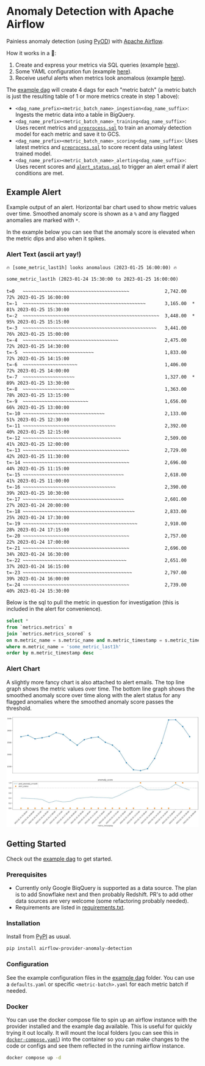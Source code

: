 # Anomaly Detection with Apache Airflow

Painless anomaly detection (using [PyOD](https://github.com/yzhao062/pyod)) with [Apache Airflow](https://airflow.apache.org/).

How it works in a 🌰:
1. Create and express your metrics via SQL queries (example [here](./airflow_anomaly_detection/example_dags/anomaly-detection-dag/sql/metrics/metrics_hourly.sql)).
1. Some YAML configuration fun (example [here](./airflow_anomaly_detection/example_dags/anomaly-detection-dag/config/metrics_hourly.yaml)).
1. Receive useful alerts when metrics look anomalous (example [here](#example-alert)).

The [example dag](/airflow_anomaly_detection/example_dags/anomaly-detection-dag/anomaly-detection-dag.py) will create 4 dags for each "metric batch" (a metric batch is just the resulting table of 1 or more metrics create in step 1 above):

- `<dag_name_prefix><metric_batch_name>_ingestion<dag_name_suffix>`: Ingests the metric data into a table in BigQuery.
- `<dag_name_prefix><metric_batch_name>_training<dag_name_suffix>`: Uses recent metrics and [`preprocess.sql`](/airflow_anomaly_detection/example_dags/anomaly-detection-dag/sql/preprocess.sql) to train an anomaly detection model for each metric and save it to GCS.
- `<dag_name_prefix><metric_batch_name>_scoring<dag_name_suffix>`: Uses latest metrics and [`preprocess.sql`](/airflow_anomaly_detection/example_dags/anomaly-detection-dag/sql/preprocess.sql) to score recent data using latest trained model.
- `<dag_name_prefix><metric_batch_name>_alerting<dag_name_suffix>`: Uses recent scores and [`alert_status.sql`](/airflow_anomaly_detection/example_dags/anomaly-detection-dag/sql/alert_status.sql) to trigger an alert email if alert conditions are met.

## Example Alert

Example output of an alert. Horizontal bar chart used to show metric values over time. 
Smoothed anomaly score is shown as a `%` and any flagged anomalies are marked with `*`.

In the example below you can see that the anomaly score is elevated when the metric dips and also when it spikes.

### Alert Text (ascii art yay!)

```
🔥 [some_metric_last1h] looks anomalous (2023-01-25 16:00:00) 🔥
```
```
some_metric_last1h (2023-01-24 15:30:00 to 2023-01-25 16:00:00)
                                                                                       
t=0   ~~~~~~~~~~~~~~~~~~~~~~~~~~~~~~~~~~~~~~~             2,742.00    72% 2023-01-25 16:00:00
t=-1  ~~~~~~~~~~~~~~~~~~~~~~~~~~~~~~~~~~~~~~~~~~~~~       3,165.00  * 81% 2023-01-25 15:30:00
t=-2  ~~~~~~~~~~~~~~~~~~~~~~~~~~~~~~~~~~~~~~~~~~~~~~~~~~  3,448.00  * 95% 2023-01-25 15:15:00
t=-3  ~~~~~~~~~~~~~~~~~~~~~~~~~~~~~~~~~~~~~~~~~~~~~~~~~   3,441.00    76% 2023-01-25 15:00:00
t=-4  ~~~~~~~~~~~~~~~~~~~~~~~~~~~~~~~~~~~                 2,475.00    72% 2023-01-25 14:30:00
t=-5  ~~~~~~~~~~~~~~~~~~~~~~~~~~                          1,833.00    72% 2023-01-25 14:15:00
t=-6  ~~~~~~~~~~~~~~~~~~~~                                1,406.00    72% 2023-01-25 14:00:00
t=-7  ~~~~~~~~~~~~~~~~~~~                                 1,327.00  * 89% 2023-01-25 13:30:00
t=-8  ~~~~~~~~~~~~~~~~~~~                                 1,363.00    78% 2023-01-25 13:15:00
t=-9  ~~~~~~~~~~~~~~~~~~~~~~~~                            1,656.00    66% 2023-01-25 13:00:00
t=-10 ~~~~~~~~~~~~~~~~~~~~~~~~~~~~~~                      2,133.00    51% 2023-01-25 12:30:00
t=-11 ~~~~~~~~~~~~~~~~~~~~~~~~~~~~~~~~~~                  2,392.00    40% 2023-01-25 12:15:00
t=-12 ~~~~~~~~~~~~~~~~~~~~~~~~~~~~~~~~~~~~                2,509.00    41% 2023-01-25 12:00:00
t=-13 ~~~~~~~~~~~~~~~~~~~~~~~~~~~~~~~~~~~~~~~             2,729.00    42% 2023-01-25 11:30:00
t=-14 ~~~~~~~~~~~~~~~~~~~~~~~~~~~~~~~~~~~~~~~             2,696.00    44% 2023-01-25 11:15:00
t=-15 ~~~~~~~~~~~~~~~~~~~~~~~~~~~~~~~~~~~~~               2,618.00    41% 2023-01-25 11:00:00
t=-16 ~~~~~~~~~~~~~~~~~~~~~~~~~~~~~~~~~~                  2,390.00    39% 2023-01-25 10:30:00
t=-17 ~~~~~~~~~~~~~~~~~~~~~~~~~~~~~~~~~~~~~               2,601.00    27% 2023-01-24 20:00:00
t=-18 ~~~~~~~~~~~~~~~~~~~~~~~~~~~~~~~~~~~~~~~~~           2,833.00    25% 2023-01-24 17:30:00
t=-19 ~~~~~~~~~~~~~~~~~~~~~~~~~~~~~~~~~~~~~~~~~~          2,910.00    28% 2023-01-24 17:15:00
t=-20 ~~~~~~~~~~~~~~~~~~~~~~~~~~~~~~~~~~~~~~~             2,757.00    22% 2023-01-24 17:00:00
t=-21 ~~~~~~~~~~~~~~~~~~~~~~~~~~~~~~~~~~~~~~~             2,696.00    34% 2023-01-24 16:30:00
t=-22 ~~~~~~~~~~~~~~~~~~~~~~~~~~~~~~~~~~~~~~              2,651.00    37% 2023-01-24 16:15:00
t=-23 ~~~~~~~~~~~~~~~~~~~~~~~~~~~~~~~~~~~~~~~~            2,797.00    39% 2023-01-24 16:00:00
t=-24 ~~~~~~~~~~~~~~~~~~~~~~~~~~~~~~~~~~~~~~~             2,739.00    40% 2023-01-24 15:30:00

```

Below is the sql to pull the metric in question for investigation (this is included in the alert for convenience).

```sql
select *
from `metrics.metrics` m
join `metrics.metrics_scored` s
on m.metric_name = s.metric_name and m.metric_timestamp = s.metric_timestamp
where m.metric_name = 'some_metric_last1h'
order by m.metric_timestamp desc
```

### Alert Chart

A slightly more fancy chart is also attached to alert emails. The top line graph shows the metric values over time. The bottom line graph shows the smoothed anomaly score over time along with the alert status for any flagged anomalies where the smoothed anomaly score passes the threshold.

![alert-chart-example](https://raw.githubusercontent.com/andrewm4894/airflow-provider-anomaly-detection/main/img/alert-chart-example.png)

## Getting Started

Check out the [example dag](https://github.com/andrewm4894/airflow-provider-anomaly-detection/tree/main/airflow_anomaly_detection/example_dags/anomaly-detection-dag/) to get started.

### Prerequisites

* Currently only Google BiqQuery is supported as a data source. The plan is to add Snowflake next and then probably Redshift. PR's to add other data sources are very welcome (some refactoring probably needed).
* Requirements are listed in [requirements.txt](requirements.txt).

### Installation

Install from [PyPI](https://pypi.org/project/airflow-provider-anomaly-detection/) as usual.

```bash
pip install airflow-provider-anomaly-detection
```

### Configuration

See the example configuration files in the [example dag](https://github.com/andrewm4894/airflow-provider-anomaly-detection/tree/main/airflow_anomaly_detection/example_dags/anomaly-detection-dag/config/) folder. You can use a `defaults.yaml` or specific `<metric-batch>.yaml` for each metric batch if needed.

### Docker

You can use the docker compose file to spin up an airflow instance with the provider installed and the example dag available. This is useful for quickly trying it out locally. It will mount the local folders (you can see this in [`docker-compose.yaml`](./docker-compose.yaml)) into the container so you can make changes to the code or configs and see them reflected in the running airflow instance.

```bash
docker compose up -d
```
